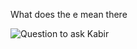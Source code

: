 What does the e mean there

![Question to ask Kabir](https://octodex.github.com/images/yaktocat.png)